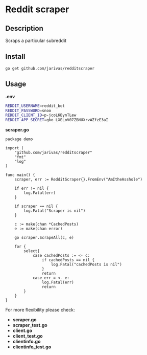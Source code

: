 # Reddit scraper
## Description
Scraps a particular subreddit

## Install
```go get github.com/jarivas/redditscraper```

## Usage
**.env**
```bash
REDDIT_USERNAME=reddit_bot
REDDIT_PASSWORD=snoo
REDDIT_CLIENT_ID=p-jcoLKBynTLew
REDDIT_APP_SECRET=gko_LXELoV07ZBNUXrvWZfzE3aI
```
**scraper.go**
```golang
package demo

import (
	"github.com/jarivas/redditscraper"
    "fmt"
    "log"
)

func main() {
    scraper, err := RedditScraper{}.FromEnv("AmItheAsshole")

	if err != nil {
		log.Fatal(err)
	}

	if scraper == nil {
		log.Fatal("Scraper is nil")
	}

	c := make(chan *CachedPosts)
	e := make(chan error)

	go scraper.ScrapeAll(c, e)

	for {
		select{
			case cachedPosts := <- c: 
				if cachedPosts == nil {
					log.Fatal("cachedPosts is nil")
				}
				return
			case err = <- e: 
				log.Fatal(err)
				return
		}	
	}
}
```

For more flexibility please check:
- **scraper.go**
- **scraper_test.go**
- **client.go**
- **client_test.go**
- **clientinfo.go**
- **clientinfo_test.go**
